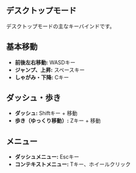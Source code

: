 ## デスクトップモード
デスクトップモードの主なキーバインドです。

## 基本移動
- **前後左右移動:** WASDキー
- **ジャンプ、上昇:** スペースキー
- **しゃがみ・下降:** Cキー
## ダッシュ・歩き
- **ダッシュ:** Shiftキー + 移動
- **歩き（ゆっくり移動）:** Zキー + 移動
## メニュー
- **ダッシュメニュー:** Escキー
- **コンテキストメニュー:** Tキー、ホイールクリック